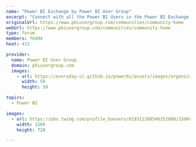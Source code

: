 ```yaml
---
name: "Power BI Exchange by Power BI User Group"
excerpt: "Connect with all the Power BI Users in the Power BI Exchange! All the user groups have access to this one online forum to collaboratively and instantly share their Power BI projects, wins and struggles."
originalUrl: https://www.pbiusergroup.com/communities/community-home
webUrl: https://www.pbiusergroup.com/communities/community-home
type: forum
members: 76494
heat: 413

provider:
  name: Power BI User Group
  domain: pbiusergroup.com
  images:
    - url: https://everyday-cc.github.io/powerbi/assets/images/organizations/pbiusergroup.com-50x50.jpg
      width: 50
      height: 50

topics:
  - Power BI

images:
  - url: https://pbs.twimg.com/profile_banners/819311260546252800/1596811806/1500x500
    width: 1280
    height: 720

---
```


